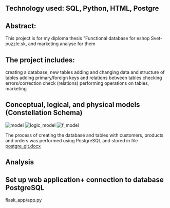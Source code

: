 Technology used: SQL, Python, HTML, Postgre 
--------------------------------------------
Abstract:
-------------------------------------------
This project is for my diploma thesis "Functional database for eshop Svet-puzzle.sk, and marketing analyse for them 

The project includes:
-----------------------------------------------------------------------------------------------------------------------
creating a database, new tables
adding and changing data and structure of tables
adding primary/foreign keys and relations between tables
checking errors/correction check (relations)
performing operations on tables, marketing

 Conceptual, logical, and physical models (Constellation Schema)
----------------------------------------------------------------------------------------------------------------------------------------------------------------
![model](https://github.com/user-attachments/assets/499b3d95-37b2-40c3-8004-cafdcf43c001)
![logic_model](https://github.com/user-attachments/assets/c5994ee0-49fe-4f52-baed-a4b7ddd66308)
![f_model](https://github.com/user-attachments/assets/870ad322-60e5-42e5-a004-c172af25c031)

The process of creating the database and tables with customers, products and orders was performed using PostgreSQL and stored in file 
[postgre_git.docx](https://github.com/user-attachments/files/19274187/postgre_git.docx)

Analysis
-------------------------------------------------------------------------------------------------


Set up web application+ connection to database PostgreSQL
-------------------------------------------------------------
flask_app/app.py 













